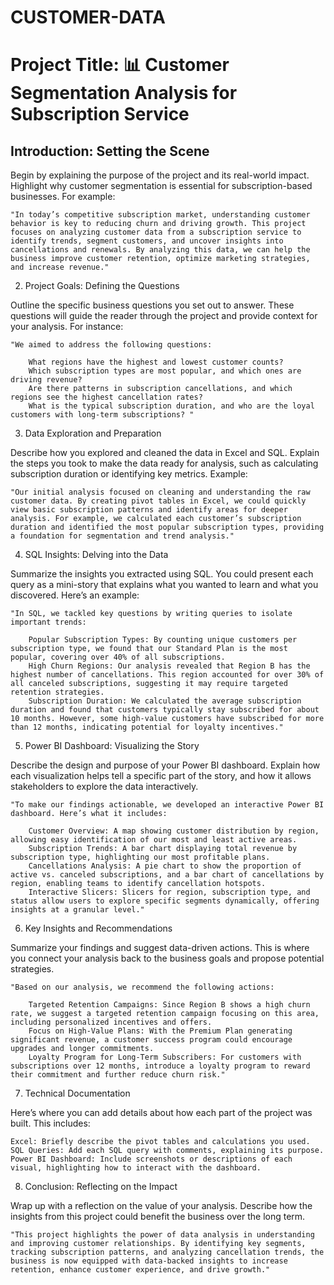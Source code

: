 # CUSTOMER-DATA


# Project Title: 📊 Customer Segmentation Analysis for Subscription Service

## Introduction: Setting the Scene

Begin by explaining the purpose of the project and its real-world impact. Highlight why customer segmentation is essential for subscription-based businesses. For example:

    "In today’s competitive subscription market, understanding customer behavior is key to reducing churn and driving growth. This project focuses on analyzing customer data from a subscription service to identify trends, segment customers, and uncover insights into cancellations and renewals. By analyzing this data, we can help the business improve customer retention, optimize marketing strategies, and increase revenue."

2. Project Goals: Defining the Questions

Outline the specific business questions you set out to answer. These questions will guide the reader through the project and provide context for your analysis. For instance:

    "We aimed to address the following questions:

        What regions have the highest and lowest customer counts?
        Which subscription types are most popular, and which ones are driving revenue?
        Are there patterns in subscription cancellations, and which regions see the highest cancellation rates?
        What is the typical subscription duration, and who are the loyal customers with long-term subscriptions? "

3. Data Exploration and Preparation

Describe how you explored and cleaned the data in Excel and SQL. Explain the steps you took to make the data ready for analysis, such as calculating subscription duration or identifying key metrics. Example:

    "Our initial analysis focused on cleaning and understanding the raw customer data. By creating pivot tables in Excel, we could quickly view basic subscription patterns and identify areas for deeper analysis. For example, we calculated each customer’s subscription duration and identified the most popular subscription types, providing a foundation for segmentation and trend analysis."

4. SQL Insights: Delving into the Data

Summarize the insights you extracted using SQL. You could present each query as a mini-story that explains what you wanted to learn and what you discovered. Here’s an example:

    "In SQL, we tackled key questions by writing queries to isolate important trends:

        Popular Subscription Types: By counting unique customers per subscription type, we found that our Standard Plan is the most popular, covering over 40% of all subscriptions.
        High Churn Regions: Our analysis revealed that Region B has the highest number of cancellations. This region accounted for over 30% of all canceled subscriptions, suggesting it may require targeted retention strategies.
        Subscription Duration: We calculated the average subscription duration and found that customers typically stay subscribed for about 10 months. However, some high-value customers have subscribed for more than 12 months, indicating potential for loyalty incentives."

5. Power BI Dashboard: Visualizing the Story

Describe the design and purpose of your Power BI dashboard. Explain how each visualization helps tell a specific part of the story, and how it allows stakeholders to explore the data interactively.

    "To make our findings actionable, we developed an interactive Power BI dashboard. Here’s what it includes:

        Customer Overview: A map showing customer distribution by region, allowing easy identification of our most and least active areas.
        Subscription Trends: A bar chart displaying total revenue by subscription type, highlighting our most profitable plans.
        Cancellations Analysis: A pie chart to show the proportion of active vs. canceled subscriptions, and a bar chart of cancellations by region, enabling teams to identify cancellation hotspots.
        Interactive Slicers: Slicers for region, subscription type, and status allow users to explore specific segments dynamically, offering insights at a granular level."

6. Key Insights and Recommendations

Summarize your findings and suggest data-driven actions. This is where you connect your analysis back to the business goals and propose potential strategies.

    "Based on our analysis, we recommend the following actions:

        Targeted Retention Campaigns: Since Region B shows a high churn rate, we suggest a targeted retention campaign focusing on this area, including personalized incentives and offers.
        Focus on High-Value Plans: With the Premium Plan generating significant revenue, a customer success program could encourage upgrades and longer commitments.
        Loyalty Program for Long-Term Subscribers: For customers with subscriptions over 12 months, introduce a loyalty program to reward their commitment and further reduce churn risk."

7. Technical Documentation

Here’s where you can add details about how each part of the project was built. This includes:

    Excel: Briefly describe the pivot tables and calculations you used.
    SQL Queries: Add each SQL query with comments, explaining its purpose.
    Power BI Dashboard: Include screenshots or descriptions of each visual, highlighting how to interact with the dashboard.

8. Conclusion: Reflecting on the Impact

Wrap up with a reflection on the value of your analysis. Describe how the insights from this project could benefit the business over the long term.

    "This project highlights the power of data analysis in understanding and improving customer relationships. By identifying key segments, tracking subscription patterns, and analyzing cancellation trends, the business is now equipped with data-backed insights to increase retention, enhance customer experience, and drive growth."
